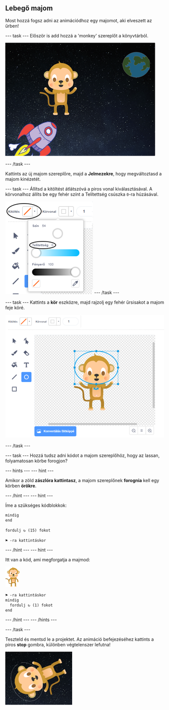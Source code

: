 ## Lebegő majom

Most hozzá fogsz adni az animációdhoz egy majomot, aki elveszett az űrben!

\--- task \--- Először is add hozzá a 'monkey' szereplőt a könyvtárból.

![Egy majom szereplő hozzáadása](images/space-monkey-sprite.png)

\--- /task \---

Kattints az új majom szereplőre, majd a **Jelmezekre**, hogy megváltoztasd a majom kinézetét.

\--- task \--- Állítsd a kitöltést átlátszóvá a piros vonal kiválasztásával. A körvonalhoz állíts be egy fehér színt a Telítettség csúszka `0`-ra húzásával.

![Készíts fehér színt](images/make-white.png) \--- /task \---

\--- task \--- Kattints a **kör** eszközre, majd rajzolj egy fehér űrsisakot a majom feje köré.

![Majom űrsisak](images/space-monkey-edit.png)

\--- /task \---

\--- task \--- Hozzá tudsz adni kódot a majom szereplőhöz, hogy az lassan, folyamatosan körbe forogjon?

\--- hints \--- \--- hint \---

Amikor a zöld **zászlóra kattintasz**, a majom szereplőnek **forognia** kell egy körben **örökre**.

\--- /hint \--- \--- hint \---

Íme a szükséges kódblokkok:

```blocks3
mindig
end

fordulj ↻ (15) fokot

⚑ -ra kattintáskor
```

\--- /hint \--- \--- hint \---

Itt van a kód, ami megforgatja a majmod:

![Majom szereplő](images/sprite-monkey.png)

```blocks3
⚑ -ra kattintáskor
mindig 
  fordulj ↻ (1) fokot
end
```

\--- /hint \--- \--- /hints \---

\--- /task \---

Teszteld és mentsd le a projektet. Az animáció befejezéséhez kattints a piros **stop** gombra, különben végtelenszer lefutna!

![Teszteld a forgó majmot](images/space-spin-test.png)